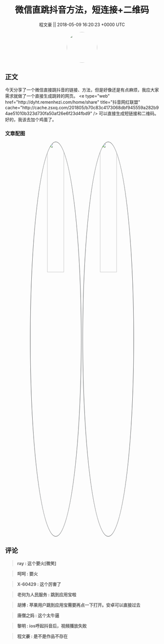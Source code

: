 <h1 align="center">微信直跳抖音方法，短连接&#43;二维码</h1>




<p align="center">
    <a>程文豪 || 2018-05-09 16:20:23 &#43;0000 UTC</a>
</p>

<div align="center">
    <img src="https://images.zsxq.com/FkC-w--EywCRWclp1yrhNrMtLIfk?e=1590940799&amp;token=kIxbL07-8jAj8w1n4s9zv64FuZZNEATmlU_Vm6zD:P-xQUxgXtPO34jLCGmaaWUzTvdU=" width="100" height="100" style="border:1px solid;border-radius:50%; color:#ffffff"/>
</div>




## 正文

<div>
今天分享了一个微信直接跳抖音的链接、方法，但是好像还是有点麻烦，我应大家需求就做了一个直接生成跳转的网页。
&lt;e type=&#34;web&#34; href=&#34;http://dyht.remenhezi.com/home/share&#34; title=&#34;抖音网红联盟&#34; cache=&#34;http://cache.zsxq.com/201805/b70c83c4173068dbf945559a282b94ae51010b323d730fa50af26e6f23d4fbd9&#34; /&gt;
可以直接生成短链接和二维码。
好的，我该去加个鸡蛋了。
</div>

### 文章配图

<div class="image" align="center">

<img src="https://images.zsxq.com/FreQMRTcC-ZyTDc0FhEm3PJkSznw?imageMogr2/auto-orient/thumbnail/800x/format/jpg/blur/1x0/quality/75&amp;e=1590940799&amp;token=kIxbL07-8jAj8w1n4s9zv64FuZZNEATmlU_Vm6zD:7hQW-xZKrDvWmXI0UVi3ib78KDM=" width="33%" height="33%" style="border:1px solid;border-radius:50%; color:#3c3f41"/>

<img src="https://images.zsxq.com/FvwCqNlGWEFwf1-CjWLPBvmi4f2A?imageMogr2/auto-orient/thumbnail/800x/format/jpg/blur/1x0/quality/75&amp;e=1590940799&amp;token=kIxbL07-8jAj8w1n4s9zv64FuZZNEATmlU_Vm6zD:1iF52f4AmQrdPyp_iVK6dhBwXTU=" width="33%" height="33%" style="border:1px solid;border-radius:50%; color:#3c3f41"/>

</div>


## 评论

<div align="left">
<div>

<blockquote >
<span> <strong>ray : 这个要火[微笑] </strong></span>
</blockquote>

<blockquote >
<span> <strong>呵呵 : 要火 </strong></span>
</blockquote>

<blockquote >
<span> <strong>X-60429 : 这个厉害了 </strong></span>
</blockquote>

<blockquote >
<span> <strong>老何为人民服务 : 跳到应用宝啦 </strong></span>
</blockquote>

<blockquote >
<span> <strong>胡博 : 苹果用户跳到应用宝需要再点一下打开。安卓可以直接过去 </strong></span>
</blockquote>

<blockquote >
<span> <strong>唐僧之妈 : 这个太牛逼 </strong></span>
</blockquote>

<blockquote >
<span> <strong>黎明 : ios呼起抖音后，视频播放失败 </strong></span>
</blockquote>

<blockquote >
<span> <strong>程文豪 : 是不是作品不存在 </strong></span>
</blockquote>

</div>
</div>